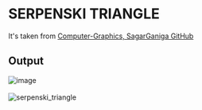 # SERPENSKI TRIANGLE

It's taken from [Computer-Graphics, SagarGaniga GitHub](https://github.com/SagarGaniga/computer-graphics)

## Output

![image](https://user-images.githubusercontent.com/46064269/235477064-3fc8e6cb-0f4a-4d42-acb4-39927ebd5810.png)
\
\
![serpenski_triangle](https://user-images.githubusercontent.com/46064269/235477953-f2b8e159-1a48-4c2b-aaa5-8309cafbd2bb.gif)
